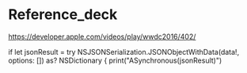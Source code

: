 # Reference_deck


https://developer.apple.com/videos/play/wwdc2016/402/



  if let jsonResult = try NSJSONSerialization.JSONObjectWithData(data!, options: []) as? NSDictionary {
                print("ASynchronous\(jsonResult)")
